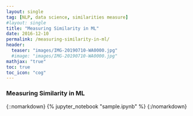 ```yaml
---
layout: single
tag: [NLP, data science, similarities measure]
#layout: single
title: "Measuring Similarity in ML"
date: 2016-12-10
permalink: /measuring-similarity-in-ml/
header:
  teaser: "images/IMG-20190710-WA0000.jpg"
  #image: "images/IMG-20190710-WA0000.jpg"
mathjax: "true"
toc: true
toc_icon: "cog"
---
```


### Measuring Similarity in ML 

{::nomarkdown}
{% jupyter_notebook "sample.ipynb" %}
{:/nomarkdown}

